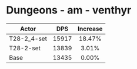# Dungeons - am - venthyr
| Actor | DPS | Increase |
|---|:---:|:---:|
|T28-2_4-set|15917|18.47%|
|T28-2-set|13839|3.01%|
|Base|13435|0.00%|
